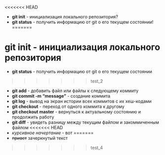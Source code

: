 <<<<<<< HEAD
- **git init** - инициализация локального репозитория? 
- **git status** - получить информацию от git о его текущем состоянии!
=======
# **git init** - инициализация локального репозитория
- **git status** - получить информацию от git о его текущем состоянии
>>>>>>> test_2
- **git add** - добавить файл или файлы к следующему коммиту
- **git commit -m “message”** - создание коммита
- **git log** - вывод на экран истории всех коммитов с их хеш-кодами
- **git checkout** - переход от одного коммита к другому
- **git checkout master** - вернуться к актуальному состоянию и продолжить работу
- **git diff** - увидеть разницу между текущим файлом и закоммиченным файлом
<<<<<<< HEAD
- *курсивное начертание* - вот
=======
- ~~привет~~ зачеркнутый текст 
>>>>>>> test_4
